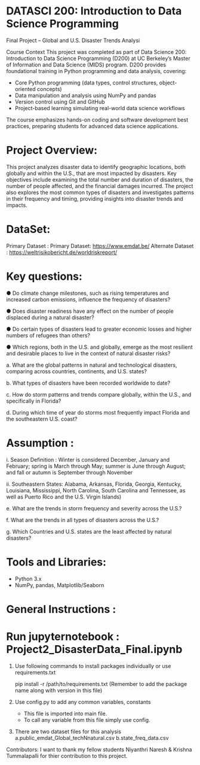 # DATASCI 200: Introduction to Data Science Programming
Final Project – Global and U.S. Disaster Trends Analysi

Course Context
This project was completed as part of Data Science 200: Introduction to Data Science Programming (D200) at UC Berkeley’s Master of Information and Data Science (MIDS) program. D200 provides foundational training in Python programming and data analysis, covering:

- Core Python programming (data types, control structures, object-oriented concepts)
- Data manipulation and analysis using NumPy and pandas
- Version control using Git and GitHub
- Project-based learning simulating real-world data science workflows

The course emphasizes hands-on coding and software development best practices, preparing students for advanced data science applications.

Project Overview:
=================
This project analyzes disaster data to identify geographic locations, both globally and within the U.S., that are most impacted by disasters. Key objectives include examining the total number and duration of disasters, the number of people affected, and the financial damages incurred. The project also explores the most common types of disasters and investigates patterns in their frequency and timing, providing insights into disaster trends and impacts.

DataSet:
=======
Primary Dataset : Primary Dataset: https://www.emdat.be/
Alternate Dataset : https://weltrisikobericht.de/worldriskreport/

Key questions:
=============
● Do climate change milestones, such as rising temperatures and increased carbon
emissions, influence the frequency of disasters?

● Does disaster readiness have any effect on the number of people displaced during a
natural disaster?

● Do certain types of disasters lead to greater economic losses and higher numbers of
refugees than others?

● Which regions, both in the U.S. and globally, emerge as the most resilient and desirable
places to live in the context of natural disaster risks?

a. What are the global patterns in natural and technological disasters, comparing
across countries, continents, and U.S. states?

b. What types of disasters have been recorded worldwide to date?

c. How do storm patterns and trends compare globally, within the U.S., and
specifically in Florida?

d. During which time of year do storms most frequently impact Florida and the
southeastern U.S. coast?


Assumption :
============

i. Season Definition : Winter is considered December, January and February;
spring is March through May; summer is June through August; and fall or
autumn is September through November

ii. Southeastern States: Alabama, Arkansas, Florida, Georgia, Kentucky,
Louisiana, Mississippi, North Carolina, South Carolina and Tennessee, as
well as Puerto Rico and the U.S. Virgin Islands)

e. What are the trends in storm frequency and severity across the U.S.?

f. What are the trends in all types of disasters across the U.S.?

g. Which Countries and U.S. states are the least affected by natural disasters?


Tools and Libraries:
===================
- Python 3.x
- NumPy, pandas, Matplotlib/Seaborn


General Instructions : 
=====================

Run jupyternotebook : Project2_DisasterData_Final.ipynb
======================

1. Use following commands to install packages individually or use requirements.txt

    pip install -r /path/to/requirements.txt
    (Remember to add the package name along with version in this file)

2. Use config.py to add any common variables, constants 
    - This file is imported into main file.
    - To call any variable from this file simply use config.<variable name>

3. There are two dataset files for this analysis 
    a.public_emdat_Global_techNnatural.csv 
    b.state_freq_data.csv


Contributors: 
I want to thank my fellow students Niyanthri Naresh & Krishna Tummalapalli for thier contribution to this project. 
